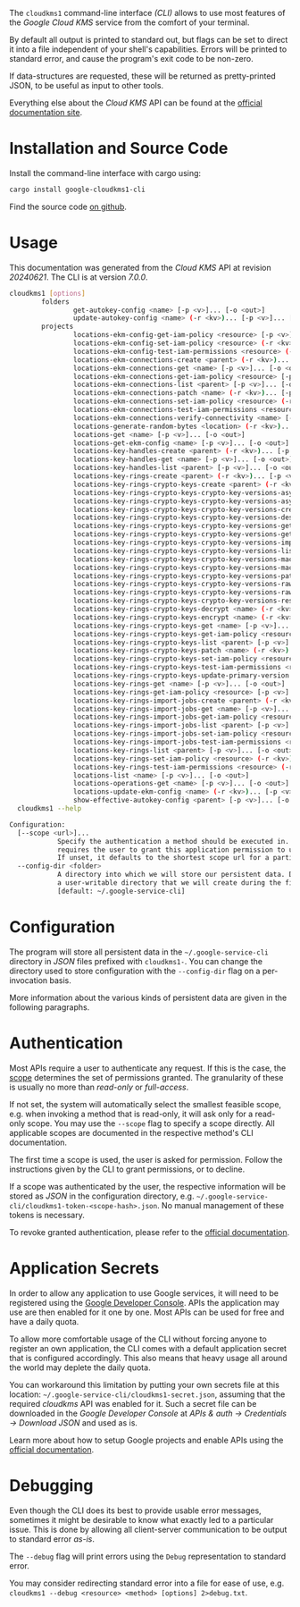 <!---
DO NOT EDIT !
This file was generated automatically from 'src/generator/templates/cli/README.md.mako'
DO NOT EDIT !
-->
The `cloudkms1` command-line interface *(CLI)* allows to use most features of the *Google Cloud KMS* service from the comfort of your terminal.

By default all output is printed to standard out, but flags can be set to direct it into a file independent of your shell's
capabilities. Errors will be printed to standard error, and cause the program's exit code to be non-zero.

If data-structures are requested, these will be returned as pretty-printed JSON, to be useful as input to other tools.

Everything else about the *Cloud KMS* API can be found at the
[official documentation site](https://cloud.google.com/kms/).

# Installation and Source Code

Install the command-line interface with cargo using:

```bash
cargo install google-cloudkms1-cli
```

Find the source code [on github](https://github.com/Byron/google-apis-rs/tree/main/gen/cloudkms1-cli).

# Usage

This documentation was generated from the *Cloud KMS* API at revision *20240621*. The CLI is at version *7.0.0*.

```bash
cloudkms1 [options]
        folders
                get-autokey-config <name> [-p <v>]... [-o <out>]
                update-autokey-config <name> (-r <kv>)... [-p <v>]... [-o <out>]
        projects
                locations-ekm-config-get-iam-policy <resource> [-p <v>]... [-o <out>]
                locations-ekm-config-set-iam-policy <resource> (-r <kv>)... [-p <v>]... [-o <out>]
                locations-ekm-config-test-iam-permissions <resource> (-r <kv>)... [-p <v>]... [-o <out>]
                locations-ekm-connections-create <parent> (-r <kv>)... [-p <v>]... [-o <out>]
                locations-ekm-connections-get <name> [-p <v>]... [-o <out>]
                locations-ekm-connections-get-iam-policy <resource> [-p <v>]... [-o <out>]
                locations-ekm-connections-list <parent> [-p <v>]... [-o <out>]
                locations-ekm-connections-patch <name> (-r <kv>)... [-p <v>]... [-o <out>]
                locations-ekm-connections-set-iam-policy <resource> (-r <kv>)... [-p <v>]... [-o <out>]
                locations-ekm-connections-test-iam-permissions <resource> (-r <kv>)... [-p <v>]... [-o <out>]
                locations-ekm-connections-verify-connectivity <name> [-p <v>]... [-o <out>]
                locations-generate-random-bytes <location> (-r <kv>)... [-p <v>]... [-o <out>]
                locations-get <name> [-p <v>]... [-o <out>]
                locations-get-ekm-config <name> [-p <v>]... [-o <out>]
                locations-key-handles-create <parent> (-r <kv>)... [-p <v>]... [-o <out>]
                locations-key-handles-get <name> [-p <v>]... [-o <out>]
                locations-key-handles-list <parent> [-p <v>]... [-o <out>]
                locations-key-rings-create <parent> (-r <kv>)... [-p <v>]... [-o <out>]
                locations-key-rings-crypto-keys-create <parent> (-r <kv>)... [-p <v>]... [-o <out>]
                locations-key-rings-crypto-keys-crypto-key-versions-asymmetric-decrypt <name> (-r <kv>)... [-p <v>]... [-o <out>]
                locations-key-rings-crypto-keys-crypto-key-versions-asymmetric-sign <name> (-r <kv>)... [-p <v>]... [-o <out>]
                locations-key-rings-crypto-keys-crypto-key-versions-create <parent> (-r <kv>)... [-p <v>]... [-o <out>]
                locations-key-rings-crypto-keys-crypto-key-versions-destroy <name> (-r <kv>)... [-p <v>]... [-o <out>]
                locations-key-rings-crypto-keys-crypto-key-versions-get <name> [-p <v>]... [-o <out>]
                locations-key-rings-crypto-keys-crypto-key-versions-get-public-key <name> [-p <v>]... [-o <out>]
                locations-key-rings-crypto-keys-crypto-key-versions-import <parent> (-r <kv>)... [-p <v>]... [-o <out>]
                locations-key-rings-crypto-keys-crypto-key-versions-list <parent> [-p <v>]... [-o <out>]
                locations-key-rings-crypto-keys-crypto-key-versions-mac-sign <name> (-r <kv>)... [-p <v>]... [-o <out>]
                locations-key-rings-crypto-keys-crypto-key-versions-mac-verify <name> (-r <kv>)... [-p <v>]... [-o <out>]
                locations-key-rings-crypto-keys-crypto-key-versions-patch <name> (-r <kv>)... [-p <v>]... [-o <out>]
                locations-key-rings-crypto-keys-crypto-key-versions-raw-decrypt <name> (-r <kv>)... [-p <v>]... [-o <out>]
                locations-key-rings-crypto-keys-crypto-key-versions-raw-encrypt <name> (-r <kv>)... [-p <v>]... [-o <out>]
                locations-key-rings-crypto-keys-crypto-key-versions-restore <name> (-r <kv>)... [-p <v>]... [-o <out>]
                locations-key-rings-crypto-keys-decrypt <name> (-r <kv>)... [-p <v>]... [-o <out>]
                locations-key-rings-crypto-keys-encrypt <name> (-r <kv>)... [-p <v>]... [-o <out>]
                locations-key-rings-crypto-keys-get <name> [-p <v>]... [-o <out>]
                locations-key-rings-crypto-keys-get-iam-policy <resource> [-p <v>]... [-o <out>]
                locations-key-rings-crypto-keys-list <parent> [-p <v>]... [-o <out>]
                locations-key-rings-crypto-keys-patch <name> (-r <kv>)... [-p <v>]... [-o <out>]
                locations-key-rings-crypto-keys-set-iam-policy <resource> (-r <kv>)... [-p <v>]... [-o <out>]
                locations-key-rings-crypto-keys-test-iam-permissions <resource> (-r <kv>)... [-p <v>]... [-o <out>]
                locations-key-rings-crypto-keys-update-primary-version <name> (-r <kv>)... [-p <v>]... [-o <out>]
                locations-key-rings-get <name> [-p <v>]... [-o <out>]
                locations-key-rings-get-iam-policy <resource> [-p <v>]... [-o <out>]
                locations-key-rings-import-jobs-create <parent> (-r <kv>)... [-p <v>]... [-o <out>]
                locations-key-rings-import-jobs-get <name> [-p <v>]... [-o <out>]
                locations-key-rings-import-jobs-get-iam-policy <resource> [-p <v>]... [-o <out>]
                locations-key-rings-import-jobs-list <parent> [-p <v>]... [-o <out>]
                locations-key-rings-import-jobs-set-iam-policy <resource> (-r <kv>)... [-p <v>]... [-o <out>]
                locations-key-rings-import-jobs-test-iam-permissions <resource> (-r <kv>)... [-p <v>]... [-o <out>]
                locations-key-rings-list <parent> [-p <v>]... [-o <out>]
                locations-key-rings-set-iam-policy <resource> (-r <kv>)... [-p <v>]... [-o <out>]
                locations-key-rings-test-iam-permissions <resource> (-r <kv>)... [-p <v>]... [-o <out>]
                locations-list <name> [-p <v>]... [-o <out>]
                locations-operations-get <name> [-p <v>]... [-o <out>]
                locations-update-ekm-config <name> (-r <kv>)... [-p <v>]... [-o <out>]
                show-effective-autokey-config <parent> [-p <v>]... [-o <out>]
  cloudkms1 --help

Configuration:
  [--scope <url>]...
            Specify the authentication a method should be executed in. Each scope
            requires the user to grant this application permission to use it.
            If unset, it defaults to the shortest scope url for a particular method.
  --config-dir <folder>
            A directory into which we will store our persistent data. Defaults to
            a user-writable directory that we will create during the first invocation.
            [default: ~/.google-service-cli]

```

# Configuration

The program will store all persistent data in the `~/.google-service-cli` directory in *JSON* files prefixed with `cloudkms1-`.  You can change the directory used to store configuration with the `--config-dir` flag on a per-invocation basis.

More information about the various kinds of persistent data are given in the following paragraphs.

# Authentication

Most APIs require a user to authenticate any request. If this is the case, the [scope][scopes] determines the
set of permissions granted. The granularity of these is usually no more than *read-only* or *full-access*.

If not set, the system will automatically select the smallest feasible scope, e.g. when invoking a
method that is read-only, it will ask only for a read-only scope.
You may use the `--scope` flag to specify a scope directly.
All applicable scopes are documented in the respective method's CLI documentation.

The first time a scope is used, the user is asked for permission. Follow the instructions given
by the CLI to grant permissions, or to decline.

If a scope was authenticated by the user, the respective information will be stored as *JSON* in the configuration
directory, e.g. `~/.google-service-cli/cloudkms1-token-<scope-hash>.json`. No manual management of these tokens
is necessary.

To revoke granted authentication, please refer to the [official documentation][revoke-access].

# Application Secrets

In order to allow any application to use Google services, it will need to be registered using the
[Google Developer Console][google-dev-console]. APIs the application may use are then enabled for it
one by one. Most APIs can be used for free and have a daily quota.

To allow more comfortable usage of the CLI without forcing anyone to register an own application, the CLI
comes with a default application secret that is configured accordingly. This also means that heavy usage
all around the world may deplete the daily quota.

You can workaround this limitation by putting your own secrets file at this location:
`~/.google-service-cli/cloudkms1-secret.json`, assuming that the required *cloudkms* API
was enabled for it. Such a secret file can be downloaded in the *Google Developer Console* at
*APIs & auth -> Credentials -> Download JSON* and used as is.

Learn more about how to setup Google projects and enable APIs using the [official documentation][google-project-new].


# Debugging

Even though the CLI does its best to provide usable error messages, sometimes it might be desirable to know
what exactly led to a particular issue. This is done by allowing all client-server communication to be
output to standard error *as-is*.

The `--debug` flag will print errors using the `Debug` representation to standard error.

You may consider redirecting standard error into a file for ease of use, e.g. `cloudkms1 --debug <resource> <method> [options] 2>debug.txt`.


[scopes]: https://developers.google.com/+/api/oauth#scopes
[revoke-access]: http://webapps.stackexchange.com/a/30849
[google-dev-console]: https://console.developers.google.com/
[google-project-new]: https://developers.google.com/console/help/new/
